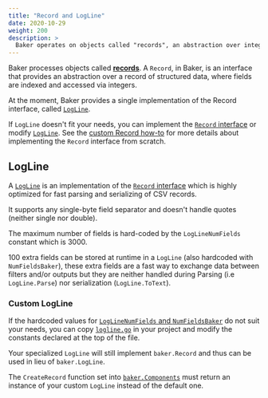 ```yaml
---
title: "Record and LogLine"
date: 2020-10-29
weight: 200
description: >
  Baker operates on objects called "records", an abstraction over integer-indexable structured data.
---
```


Baker processes objects called [**records**](http://localhost:1313/docs/core-concepts/#record-and-logline).
A `Record`, in Baker, is an interface that provides an abstraction over a record of 
structured data, where fields are indexed and accessed via integers.

At the moment, Baker provides a single implementation of the Record interface,
called [`LogLine`](https://pkg.go.dev/github.com/AdRoll/baker#LogLine).

If `LogLine` doesn't fit your needs, you can implement the 
[`Record` interface](https://pkg.go.dev/github.com/AdRoll/baker#Record) or 
modify [`LogLine`](#custom-logline). See the [custom Record how-to](/docs/how-tos/custom_record/)
for more details about implementing the `Record` interface from scratch.

## LogLine

A [`LogLine`](https://pkg.go.dev/github.com/AdRoll/baker#LogLine) is an implementation
of the [`Record` interface](https://pkg.go.dev/github.com/AdRoll/baker#Record)
which is highly optimized for fast parsing and serializing of CSV records.

It supports any single-byte field separator and doesn't handle quotes (neither single nor double).  

The maximum number of fields is hard-coded by the `LogLineNumFields` constant which is 3000.  

100 extra fields can be stored at runtime in a `LogLine` (also hardcoded with `NumFieldsBaker`),
these extra fields are a fast way to exchange data between filters and/or outputs but they are
neither handled during Parsing (i.e `LogLine.Parse`) nor serialization (`LogLine.ToText`).

### Custom LogLine

If the hardcoded values for
[`LogLineNumFields` and `NumFieldsBaker`](https://pkg.go.dev/github.com/AdRoll/baker#pkg-constants)
do not suit your needs, you can copy [`logline.go`](https://github.com/AdRoll/baker/blob/main/logline.go)
in your project and modify the constants declared at the top of the file.

Your specialized `LogLine` will still implement `baker.Record` and thus can be used in lieu
of `baker.LogLine`.

The `CreateRecord` function set into
[`baker.Components`](https://pkg.go.dev/github.com/AdRoll/baker#Components) must return an
instance of your custom `LogLine` instead of the default one.